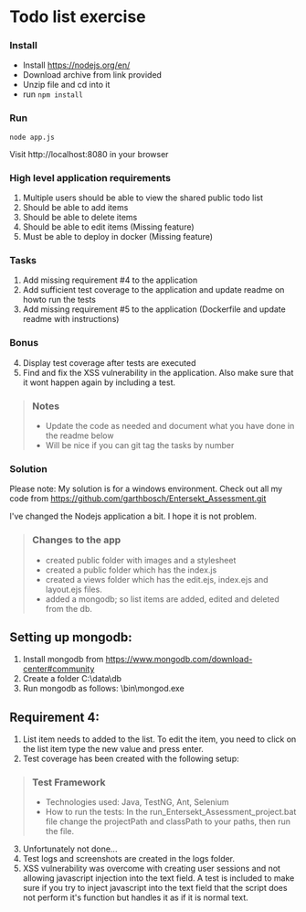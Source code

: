# Todo list exercise

### Install

- Install https://nodejs.org/en/
- Download archive from link provided
- Unzip file and cd into it
- run `npm install`

### Run
`node app.js`

Visit http://localhost:8080 in your browser

### High level application requirements
1. Multiple users should be able to view the shared public todo list
2. Should be able to add items
3. Should be able to delete items
4. Should be able to edit items (Missing feature)
5. Must be able to deploy in docker (Missing feature)

### Tasks
1. Add missing requirement #4 to the application
2. Add sufficient test coverage to the application and update readme on howto run the tests
3. Add missing requirement #5 to the application (Dockerfile and update readme with instructions)

### Bonus
4. Display test coverage after tests are executed
5. Find and fix the XSS vulnerability in the application. Also make sure that it wont happen again by including a test.

> ### Notes
> - Update the code as needed and document what you have done in the readme below
> - Will be nice if you can git tag the tasks by number

### Solution
Please note: My solution is for a windows environment. Check out all my code from https://github.com/garthbosch/Entersekt_Assessment.git

I've changed the Nodejs application a bit. I hope it is not problem.
> ### Changes to the app
> - created public folder with images and a stylesheet
> - created a public folder which has the index.js
> - created a views folder which has the edit.ejs, index.ejs and layout.ejs files.
> - added a mongodb; so list items are added, edited and deleted from the db.

Setting up mongodb:
-------------------
1. Install mongodb from https://www.mongodb.com/download-center#community
2. Create a folder C:\data\db
3. Run mongodb as follows: <InstalledDirectory>\bin\mongod.exe

Requirement 4:
--------------
1. List item needs to added to the list. To edit the item, you need to click on the list item type the new value and press enter.
2. Test coverage has been created with the following setup:
> ### Test Framework
> - Technologies used: Java, TestNG, Ant, Selenium
> - How to run the tests: In the run_Entersekt_Assessment_project.bat file change the projectPath and classPath to your paths, then run the file.
3. Unfortunately not done...
4. Test logs and screenshots are created in the logs folder.
5. XSS vulnerability was overcome with creating user sessions and not allowing javascript injection into the text field. A test is included to make sure if you try to inject javascript into the text field that the script does not perform it's function but handles it as if it is normal text.
